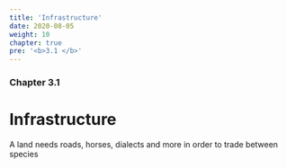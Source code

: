 ```yaml
---
title: 'Infrastructure'
date: 2020-08-05
weight: 10
chapter: true
pre: '<b>3.1 </b>'
---
```


### Chapter 3.1

# Infrastructure

A land needs roads, horses, dialects and more in order to trade between species
